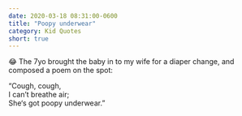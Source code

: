```yaml
---
date: 2020-03-18 08:31:00-0600
title: "Poopy underwear"
category: Kid Quotes
short: true
---
```


😂 The 7yo brought the baby in to my wife for a diaper change, and composed a poem on the spot:
 
“Cough, cough,  
I can’t breathe air;  
She‘s got poopy underwear.”
